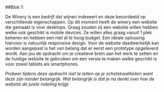 ##Blok 1:

De Winery is een bedrijf dat wijnen indexeert en deze beoordeeld op verschillende eigenschappen. Op dit moment heeft de winery een website die gemaakt is voor desktops. Graag zouden zij een website willen hebben welke ook geschikt is mobile devices.
Ze willen alles graag vanuit 1 plek beheren en hebben een niet al te hoog budget. Een ideale oplossing hiervoor is natuurlijk responsive design.
Voor de website daadwerkelijk kan worden aangepast is het van belang dat er eerst een prototype opgeleverd wordt. Aan jou de opdracht om je creatieve brein aan het werk te zetten en de huidige website te gebruiken om een versie te maken welke geschikt is voor zowel tablets als smartphones.


*Probeer tijdens deze opdracht niet te letten op je schetskwaliteiten want deze zijn minder belangrijk. Wat belangrijk is dat je na denkt over hoe de website de juiste indeling krijgt.* 